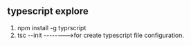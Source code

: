 ## typescript explore
1. npm install -g typrscript
2. tsc --init      -------->for create typescript file configuration.

